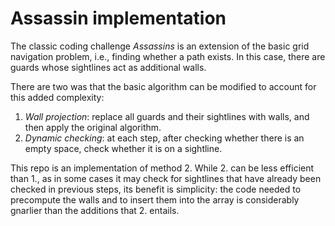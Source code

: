 # Assassin implementation

The classic coding challenge _Assassins_ is an extension of the basic grid navigation problem, i.e., finding whether a path exists. In this case, there are guards whose sightlines act as additional walls.

There are two was that the basic algorithm can be modified to account for this added complexity:

1. _Wall projection_: replace all guards and their sightlines with walls, and then apply the original algorithm.
2. _Dynamic checking_: at each step, after checking whether there is an empty space, check whether it is on a sightline.

This repo is an implementation of method 2. While 2. can be less efficient than 1., as in some cases it may check for sightlines that have already been checked in previous steps, its benefit is simplicity: the code needed to precompute the walls and to insert them into the array is considerably gnarlier than the additions that 2. entails.

